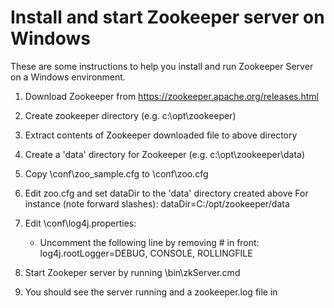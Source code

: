 # Install and start Zookeeper server on Windows

These are some instructions to help you install and run Zookeeper Server on a Windows environment.

1. Download Zookeeper from https://zookeeper.apache.org/releases.html

2. Create zookeeper directory (e.g. c:\opt\zookeeper)

3. Extract contents of Zookeeper downloaded file to above directory

4. Create a 'data' directory for Zookeeper (e.g. c:\opt\zookeeper\data)

5. Copy <zookeeperDir>\conf\zoo_sample.cfg to <zookeeperDir>\conf\zoo.cfg

6. Edit zoo.cfg and set dataDir to the 'data' directory created above
   For instance (note forward slashes): 
     dataDir=C:/opt/zookeeper/data
 
7. Edit <zookeeperDir>\conf\log4j.properties:
    - Uncomment the following line by removing # in front: 
      log4j.rootLogger=DEBUG, CONSOLE, ROLLINGFILE 

8. Start Zookeper server by running <zookeeperDir>\bin\zkServer.cmd

9. You should see the server running and a zookeeper.log file in <zookeeperDir>